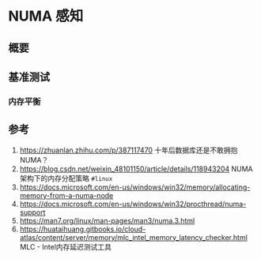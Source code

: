 ﻿# NUMA 感知

## 概要

## 基准测试

### 内存平衡

## 参考

1. <https://zhuanlan.zhihu.com/p/387117470> 十年后数据库还是不敢拥抱NUMA？
2. <https://blog.csdn.net/weixin_48101150/article/details/118943204> NUMA架构下的内存分配策略 `#linux`
3. <https://docs.microsoft.com/en-us/windows/win32/memory/allocating-memory-from-a-numa-node>
4. <https://docs.microsoft.com/en-us/windows/win32/procthread/numa-support>
5. <https://man7.org/linux/man-pages/man3/numa.3.html>
6. <https://huataihuang.gitbooks.io/cloud-atlas/content/server/memory/mlc_intel_memory_latency_checker.html> MLC - Intel内存延迟测试工具
